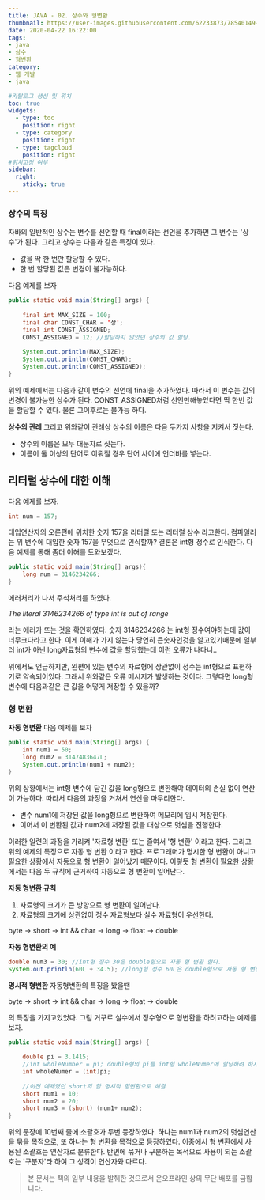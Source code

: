 ```yaml
---
title: JAVA - 02. 상수와 형변환
thumbnail: https://user-images.githubusercontent.com/62233873/78540149-aa58da80-782e-11ea-9754-33ae5e40ec43.jpg
date: 2020-04-22 16:22:00
tags: 
- java
- 상수
- 형변환
category:
- 웹 개발
- java

#카탈로그 생성 및 위치
toc: true
widgets:
  - type: toc
    position: right
  - type: category
    position: right
  - type: tagcloud
    position: right
#위치고정 여부
sidebar:
  right:
    sticky: true
---
```


### 상수의 특징 
자바의 일반적인 상수는 변수를 선언할 때 final이라는 선언을 추가하면 그 변수는 '상수'가 된다. 그리고 상수는 다음과 같은 특징이 있다. 
- 값을 딱 한 번만 할당할 수 있다.
- 한 번 할당된 값은 변경이 불가능하다.
<!-- more -->

다음 예제를 보자
```java
public static void main(String[] args) {
    
    final int MAX_SIZE = 100;
    final char CONST_CHAR = '상';
    final int CONST_ASSIGNED; 
    CONST_ASSIGNED = 12; //할당하지 않았던 상수의 값 할당.
    
    System.out.println(MAX_SIZE);
    System.out.println(CONST_CHAR);
    System.out.println(CONST_ASSIGNED);
}
```
위의 예제에서는 다음과 같이 변수의 선언에 final을 추가하였다. 따라서 이 변수는 값의 변경이 불가능한 상수가 된다. CONST_ASSIGNED처럼 선언만해놓았다면 딱 한번 값을 할당할 수 있다. 물론 그이후로는 불가능 하다.

**상수의 관례**
그리고 위와같이 관례상 상수의 이름은 다음 두가지 사항을 지켜서 짓는다.
- 상수의 이름은 모두 대문자로 짓는다.
- 이름이 둘 이상의 단어로 이뤄질 경우 단어 사이에 언더바를 넣는다.
		
## 리터럴 상수에 대한 이해
다음 예제를 보자.
```java
int num = 157;
```
대입연산자의 오른편에 위치한 숫자 157을 리터럴 또는 리터럴 상수 라고한다. 컴파일러는 위 변수에 대입한 숫자 157을 무엇으로 인식할까?   결론은 int형 정수로 인식한다. 다음 예제를 통해 좀더 이해를 도와보겠다.
```java
public static void main(String[] args){
    long num = 3146234266;
}
```
에러처리가 나서 주석처리를 하였다. 

_The literal 3146234266 of type int is out of range_

라는  에러가 뜨는 것을 확인하였다. 숫자 3146234266 는 int형 정수여야하는데 값이 너무크다라고 한다. 이게 이해가 가지 않는다 당연히 큰숫자인것을 알고있기때문에 일부러 int가 아닌 long자료형의 변수에 값을 할당했는데 이런 오류가 나다니..

위에서도 언급하지만, 왼편에 있는 변수의 자료형에 상관없이 정수는 int형으로 표현하기로 약속되어있다. 그래서 위와같은 오류 메시지가 발생하는 것이다. 그렇다면 long형 변수에 다음과같은 큰 값을 어떻게 저장할 수 있을까?

### 형 변환
**자동 형변환**
다음 예제를 보자
```java
public static void main(String[] args) {
	int num1 = 50;
	long num2 = 3147483647L;
	System.out.println(num1 + num2);
}
```
위의 상황에서는 int형 변수에 담긴 값을 long형으로 변환해야 데이터의 손실 없이 연산이 가능하다. 따라서 다음의 과정을 거쳐서 연산을 마무리한다.
- 변수 num1에 저장된 값을 long형으로 변환하여 메모리에 임시 저장한다.
- 이어서 이 변환된 값과 num2에 저장된 값을 대상으로 덧셈을 진행한다.

이러한 일련의 과정을 가리켜 '자료형 변환' 또는 줄여서 '형 변환' 이라고 한다. 그리고 위의 예제의 특징으로 자동 형 변환 이라고 한다.  프로그래머가 명시한 형 변환이 아니고 필요한 상황에서 자동으로 형 변환이 일어났기 때문이다. 이렇듯 형 변환이 필요한 상황에서는 다음 두 규칙에 근거하여 자동으로 형 변환이 일어난다.

**자동 형변환 규칙**
1. 자료형의 크기가 큰 방향으로 형 변환이 일어난다.
2. 자료형의 크기에 상관없이 정수 자료형보다 실수 자료형이 우선한다.
 
byte -> short -> int && char -> long -> float -> double
 		 	       
**자동 형변환의 예**
```java
double num3 = 30; //int형 정수 30은 double형으로 자동 형 변환 한다.
System.out.println(60L + 34.5); //long형 정수 60L은 double형으로 자동 형 변환 한다.
```

**명시적 형변환**
자동형변환의 특징을 봤을땐 

byte -> short -> int && char -> long -> float -> double

의 특징을 가지고있었다. 그럼 거꾸로 실수에서 정수형으로 형변환을 하려고하는 예제를 보자.
```java
public static void main(String[] args) {
		
    double pi = 3.1415;
    //int wholeNumber = pi; double형의 pi를 int형 wholeNumer에 할당하려 하자 에러가난다. 이것을 명시적으로 형변환하면 아래와 같다.
    int wholeNumer = (int)pi; 
    
    //이전 예제였던 short의 합 명시적 형변환으로 해결
    short num1 = 10;
    short num2 = 20;
    short num3 = (short) (num1+ num2);
}
```
위의 문장에 10번째 줄에 소괄호가 두번 등장하였다. 하나는 num1과 num2의 덧셈연산을 묶을 목적으로, 또 하나는 형 변환을 목적으로 등장하였다.      이중에서 형 변환에서 사용된 소괄호는 연산자로 분류한다. 반면에 묶거나 구분하는 목적으로 사용이 되는 소괄호는 '구분자'라 하여 그 성격이 연산자와 다르다.

> 본 문서는 책의 일부 내용을 발췌한 것으로서 온오프라인 상의 무단 배포를 금합니다.


